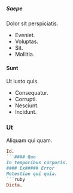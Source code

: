 ##### Saepe
Dolor sit perspiciatis.
* Eveniet. 
* Voluptas. 
* Sit. 
* Mollitia. 
#### Sunt
Ut iusto quis.
* Consequatur. 
* Corrupti. 
* Nesciunt. 
* Incidunt. 
### Ut
Aliquam qui quam.
```ruby
Id.
```#### Quo
In temporibus corporis.
#### Ex##### Error
Molestiae qui quia.
```ruby
Dicta.
```